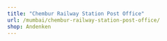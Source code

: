 ```yaml
---
title: "Chembur Railway Station Post Office"
url: /mumbai/chembur-railway-station-post-office/
shop: Andenken
---
```

